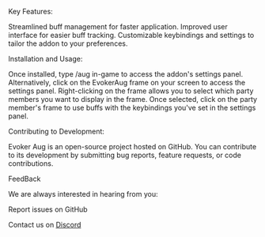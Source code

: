 Key Features:

Streamlined buff management for faster application.
Improved user interface for easier buff tracking.
Customizable keybindings and settings to tailor the addon to your preferences.


Installation and Usage:

Once installed, type /aug in-game to access the addon's settings panel. Alternatively, click on the EvokerAug frame on your screen to access the settings panel. Right-clicking on the frame allows you to select which party members you want to display in the frame. Once selected, click on the party member's frame to use buffs with the keybindings you've set in the settings panel.



Contributing to Development: 

Evoker Aug is an open-source project hosted on GitHub. You can contribute to its development by submitting bug reports, feature requests, or code contributions.

FeedBack

We are always interested in hearing from you:

Report issues on GitHub

Contact us on [Discord](https://discord.gg/jKGdPTrXQF)
